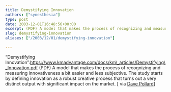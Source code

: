 ```yaml
---
title: Demystifying Innovation
authors: ["synesthesia"]
type: post
date: 2003-12-01T16:48:56+00:00
excerpt: (PDF) A model that makes the process of recognizing and measuring innovativeness a bit easier and less subjective. The study starts by defining innovation as a robust creative process that turns out a very distinct output with significant impact on the market.
slug: demystifying-innovation 
aliases: ["/2003/12/01/demystifying-innovation"]

---
```

&#8220;Demystifying Innovation&#8221;:https://www.kmadvantage.com/docs/km\_articles/Demystifying\_Innovation.pdf (PDF) A model that makes the process of recognizing and measuring innovativeness a bit easier and less subjective. The study starts by defining innovation as a robust creative process that turns out a very distinct output with significant impact on the market. [ via [Dave Pollard][1]]

 [1]: https://blogs.salon.com/0002007/